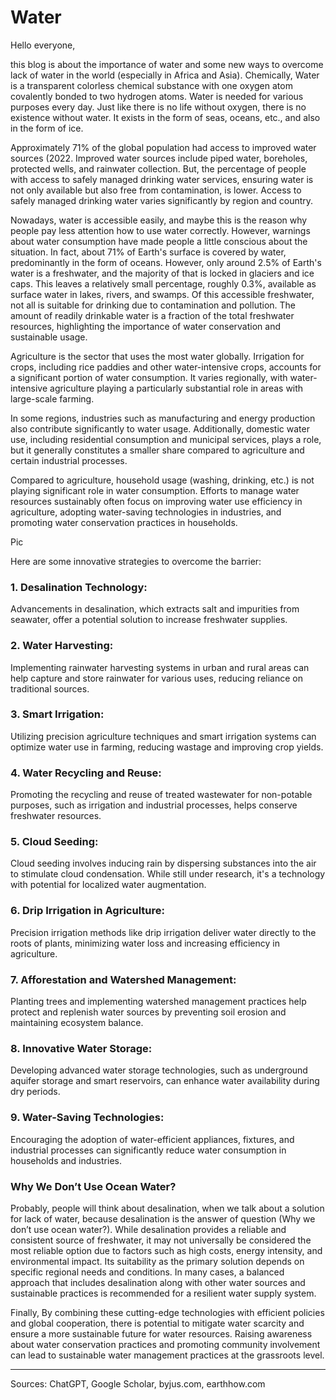 # Water
Hello everyone,

this blog is about the importance of water and some new ways to overcome lack of water in the world (especially in Africa and Asia).
Chemically, Water is a transparent colorless chemical substance with one oxygen atom covalently bonded to two hydrogen atoms. Water is needed for various purposes every day. Just like there is no life without oxygen, there is no existence without water. It exists in the form of seas, oceans, etc., and also in the form of ice.

Approximately 71% of the global population had access to improved water sources (2022. Improved water sources include piped water, boreholes, protected wells, and rainwater collection. But, the percentage of people with access to safely managed drinking water services, ensuring water is not only available but also free from contamination, is lower. Access to safely managed drinking water varies significantly by region and country.

Nowadays, water is accessible easily, and maybe this is the reason why people pay less attention how to use water correctly. However, warnings about water consumption have made people a little conscious about the situation. In fact, about 71% of Earth's surface is covered by water, predominantly in the form of oceans. However, only around 2.5% of Earth's water is a freshwater, and the majority of that is locked in glaciers and ice caps. This leaves a relatively small percentage, roughly 0.3%, available as surface water in lakes, rivers, and swamps. Of this accessible freshwater, not all is suitable for drinking due to contamination and pollution. The amount of readily drinkable water is a fraction of the total freshwater resources, highlighting the importance of water conservation and sustainable usage.



Agriculture is the sector that uses the most water globally. Irrigation for crops, including rice paddies and other water-intensive crops, accounts for a significant portion of water consumption. It varies regionally, with water-intensive agriculture playing a particularly substantial role in areas with large-scale farming.

In some regions, industries such as manufacturing and energy production also contribute significantly to water usage. Additionally, domestic water use, including residential consumption and municipal services, plays a role, but it generally constitutes a smaller share compared to agriculture and certain industrial processes.

Compared to agriculture, household usage (washing, drinking, etc.) is not playing significant role in water consumption.
Efforts to manage water resources sustainably often focus on improving water use efficiency in agriculture, adopting water-saving technologies in industries, and promoting water conservation practices in households.

Pic

Here are some innovative strategies to overcome the barrier:

### 1. Desalination Technology:
 Advancements in desalination, which extracts salt and impurities from seawater, offer a potential solution to increase freshwater supplies.

### 2. Water Harvesting:
 Implementing rainwater harvesting systems in urban and rural areas can help capture and store rainwater for various uses, reducing reliance on traditional sources.

### 3. Smart Irrigation:
 Utilizing precision agriculture techniques and smart irrigation systems can optimize water use in farming, reducing wastage and improving crop yields.

### 4. Water Recycling and Reuse:
 Promoting the recycling and reuse of treated wastewater for non-potable purposes, such as irrigation and industrial processes, helps conserve freshwater resources.

### 5. Cloud Seeding:
 Cloud seeding involves inducing rain by dispersing substances into the air to stimulate cloud condensation. While still under research, it's a technology with potential for localized water augmentation.

### 6. Drip Irrigation in Agriculture:
 Precision irrigation methods like drip irrigation deliver water directly to the roots of plants, minimizing water loss and increasing efficiency in agriculture.

### 7. Afforestation and Watershed Management:
 Planting trees and implementing watershed management practices help protect and replenish water sources by preventing soil erosion and maintaining ecosystem balance.

### 8. Innovative Water Storage:
 Developing advanced water storage technologies, such as underground aquifer storage and smart reservoirs, can enhance water availability during dry periods.

### 9. Water-Saving Technologies:
Encouraging the adoption of water-efficient appliances, fixtures, and  industrial processes can significantly reduce water consumption in households and industries.

### Why We Don’t Use Ocean Water?    
    
Probably, people will think about desalination, when we talk about a solution for lack of water, because desalination is the answer of question (Why we don’t use ocean water?).
While desalination provides a reliable and consistent source of freshwater, it may not universally be considered the most reliable option due to factors such as high costs, energy intensity, and environmental impact. Its suitability as the primary solution depends on specific regional needs and conditions. In many cases, a balanced approach that includes desalination along with other water sources and sustainable practices is recommended for a resilient water supply system.

Finally, By combining these cutting-edge technologies with efficient policies and global cooperation, there is potential to mitigate water scarcity and ensure a more sustainable future for water resources. Raising awareness about water conservation practices and promoting community involvement can lead to sustainable water management practices at the grassroots level.

-----------------------------------------------------------------------------------------------------------------------------------------------

Sources: ChatGPT, Google Scholar, byjus.com, earthhow.com
